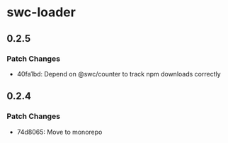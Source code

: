 # swc-loader

## 0.2.5

### Patch Changes

-   40fa1bd: Depend on @swc/counter to track npm downloads correctly

## 0.2.4

### Patch Changes

-   74d8065: Move to monorepo
